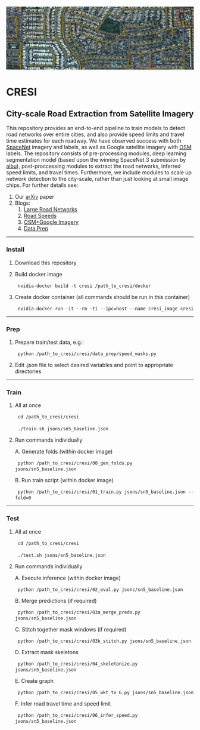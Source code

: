![Alt text](/results/images/header.png?raw=true "Header")

# CRESI #

## City-scale Road Extraction from Satellite Imagery ##

This repository provides an end-to-end pipeline to train models to detect road networks over entire cities, and also provide speed limits and travel time estimates for each roadway.  We have observed success with both [SpaceNet](https://spacenet.ai) imagery and labels, as well as Google satellite imagery with [OSM](https://openstreetmap.org) labels. The repository consists of pre-processing modules, deep learning segmentation model (based upon the winning SpaceNet 3 submission by [albu](https://github.com/SpaceNetChallenge/RoadDetector/tree/master/albu-solution)), post-proccessing modules to extract the road networks, inferred speed limits, and travel times.  Furthermore, we include modules to scale up network detection to the city-scale, rather than just looking at small image chips. 
For further details see:

1. Our [arXiv](https://arxiv.org/abs/1908.09715) paper
2. Blogs:
	1. [Large Road Networks](https://medium.com/the-downlinq/extracting-road-networks-at-scale-with-spacenet-b63d995be52d)
	2. [Road Speeds](https://medium.com/the-downlinq/inferring-route-travel-times-with-spacenet-7f55e1afdd6d)
	3. [OSM+Google Imagery](https://medium.com/the-downlinq/computer-vision-with-openstreetmap-and-spacenet-a-comparison-cc70353d0ace)
	4. [Data Prep](https://medium.com/the-downlinq/the-spacenet-5-baseline-part-1-imagery-and-label-preparation-598af46d485e)


____
### Install ###

1. Download this repository

2. Build docker image

		nvidia-docker build -t cresi /path_to_cresi/docker
	
3. Create docker container (all commands should be run in this container)

		nvidia-docker run -it --rm -ti --ipc=host --name cresi_image cresi
	

____
### Prep ###

1. Prepare train/test data, e.g.:

		python /path_to_cresi/cresi/data_prep/speed_masks.py
	
2. Edit .json file to select desired variables and point to appropriate directories


____
### Train ###

1. All at once

		cd /path_to_cresi/cresi
	
		./train.sh jsons/sn5_baseline.json


2. Run commands individually

	A. Generate folds (within docker image)

		python /path_to_cresi/cresi/00_gen_folds.py jsons/sn5_baseline.json

	B. Run train script (within docker image)

		python /path_to_cresi/cresi/01_train.py jsons/sn5_baseline.json --fold=0
	


____
### Test ###


1. All at once

		cd /path_to_cresi/cresi
	
		./test.sh jsons/sn5_baseline.json
	

2. Run commands individually


	A. Execute inference (within docker image)

		python /path_to_cresi/cresi/02_eval.py jsons/sn5_baseline.json

	B. Merge predictions (if required)

		python /path_to_cresi/cresi/03a_merge_preds.py jsons/sn5_baseline.json
	
	C. Stitch together mask windows (if required)

		python /path_to_cresi/cresi/03b_stitch.py jsons/sn5_baseline.json

	D. Extract mask skeletons

		python /path_to_cresi/cresi/04_skeletonize.py jsons/sn5_baseline.json
	
	E. Create graph

		python /path_to_cresi/cresi/05_wkt_to_G.py jsons/sn5_baseline.json

	F. Infer road travel time and speed limit

		python /path_to_cresi/cresi/06_infer_speed.py jsons/sn5_baseline.json
	

